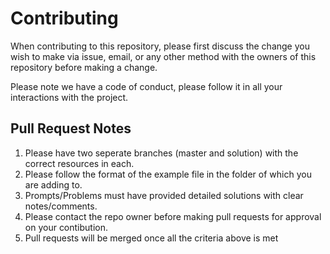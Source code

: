 # Contributing

When contributing to this repository, please first discuss the change you wish to make via issue,
email, or any other method with the owners of this repository before making a change. 

Please note we have a code of conduct, please follow it in all your interactions with the project.

## Pull Request Notes

1. Please have two seperate branches (master and solution) with the correct resources in each.
2. Please follow the format of the example file in the folder of which you are adding to.
3. Prompts/Problems must have provided detailed solutions with clear notes/comments.
4. Please contact the repo owner before making pull requests for approval on your contibution.
5. Pull requests will be merged once all the criteria above is met
